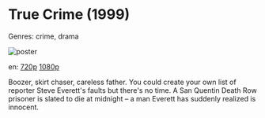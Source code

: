 # True Crime (1999)

Genres: crime, drama

![poster](http://image.tmdb.org/t/p/w500/xo48IGurAJOJfG29Vp32JglZGPk.jpg)

en:
  [720p](magnet:?xt=urn:btih:FBC2A39E04E9CCF0EC6D11891A6E9C5211C556BB&tr=udp://glotorrents.pw:6969/announce&tr=udp://tracker.opentrackr.org:1337/announce&tr=udp://torrent.gresille.org:80/announce&tr=udp://tracker.openbittorrent.com:80&tr=udp://tracker.coppersurfer.tk:6969&tr=udp://tracker.leechers-paradise.org:6969&tr=udp://p4p.arenabg.ch:1337&tr=udp://tracker.internetwarriors.net:1337)
  [1080p](magnet:?xt=urn:btih:EA9D1F10BBD49E9E3A3D98E8373D7BCDCA95B788&tr=udp://glotorrents.pw:6969/announce&tr=udp://tracker.opentrackr.org:1337/announce&tr=udp://torrent.gresille.org:80/announce&tr=udp://tracker.openbittorrent.com:80&tr=udp://tracker.coppersurfer.tk:6969&tr=udp://tracker.leechers-paradise.org:6969&tr=udp://p4p.arenabg.ch:1337&tr=udp://tracker.internetwarriors.net:1337)
  


Boozer, skirt chaser, careless father. You could create your own list of reporter Steve Everett's faults but there's no time. A San Quentin Death Row prisoner is slated to die at midnight – a man Everett has suddenly realized is innocent.